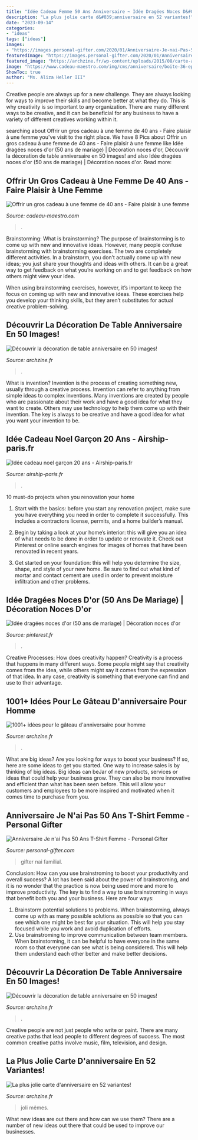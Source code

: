 ```yaml
---
title: "Idée Cadeau Femme 50 Ans Anniversaire ~ Idée Dragées Noces D&#039;or (50 Ans De Mariage)"
description: "La plus jolie carte d&#039;anniversaire en 52 variantes!"
date: "2023-09-14"
categories:
- "ideas"
tags: ["ideas"]
images:
- "https://images.personal-gifter.com/2020/01/Anniversaire-Je-nai-Pas-50-Ans-T-Shirt-Femme-0-1.jpg"
featuredImage: "https://images.personal-gifter.com/2020/01/Anniversaire-Je-nai-Pas-50-Ans-T-Shirt-Femme-0-1.jpg"
featured_image: "https://archzine.fr/wp-content/uploads/2015/08/carte-anniversaire-comment-la-faire-soi-meme-carte-d-anniversaire-blanche-idee.jpg"
image: "https://www.cadeau-maestro.com/img/cms/anniversaire/boite-36-epices-couple-personnalisable.jpg"
ShowToc: true
author: "Ms. Aliza Heller III"
---
```



Creative people are always up for a new challenge. They are always looking for ways to improve their skills and become better at what they do. This is why creativity is so important to any organization. There are many different ways to be creative, and it can be beneficial for any business to have a variety of different creatives working within it.

	

		
searching about Offrir un gros cadeau à une femme de 40 ans - Faire plaisir à une femme you've visit to the right place. We have 8 Pics about Offrir un gros cadeau à une femme de 40 ans - Faire plaisir à une femme like Idée dragées noces d&#039;or (50 ans de mariage) | Décoration noces d&#039;or, Découvrir la décoration de table anniversaire en 50 images! and also Idée dragées noces d&#039;or (50 ans de mariage) | Décoration noces d&#039;or. Read more:
		
    
## Offrir Un Gros Cadeau à Une Femme De 40 Ans - Faire Plaisir à Une Femme

<img loading=lazy src="https://www.cadeau-maestro.com/img/cms/anniversaire/boite-36-epices-couple-personnalisable.jpg" onerror="this.onerror=null;this.src='https://tse4.mm.bing.net/th?id=OIP.iTcRHLWyomInfeL-yWIaEAHaHa&amp;pid=15.1';" alt="Offrir un gros cadeau à une femme de 40 ans - Faire plaisir à une femme">

_Source: cadeau-maestro.com_

>. 

	

Brainstorming: What is brainstorming?
The purpose of brainstorming is to come up with new and innovative ideas. However, many people confuse brainstorming with brainstorming exercises. The two are completely different activities.
In a brainstorm, you don’t actually come up with new ideas; you just share your thoughts and ideas with others. It can be a great way to get feedback on what you’re working on and to get feedback on how others might view your idea.

When using brainstorming exercises, however, it’s important to keep the focus on coming up with new and innovative ideas. These exercises help you develop your thinking skills, but they aren’t substitutes for actual creative problem-solving.

    
## Découvrir La Décoration De Table Anniversaire En 50 Images!

<img loading=lazy src="https://archzine.fr/wp-content/uploads/2015/08/1-décoration-de-table-anniversaire-avec-beaucoup-de-balons-quelle-déco-fete-pas-cher6.jpg" onerror="this.onerror=null;this.src='https://tse3.mm.bing.net/th?id=OIP.uMo9QpL3L4GtBiSAfreg6AHaKn&amp;pid=15.1';" alt="Découvrir la décoration de table anniversaire en 50 images!">

_Source: archzine.fr_

>. 

	

What is invention?
Invention is the process of creating something new, usually through a creative process. Invention can refer to anything from simple ideas to complex inventions. Many inventions are created by people who are passionate about their work and have a good idea for what they want to create. Others may use technology to help them come up with their invention. The key is always to be creative and have a good idea for what you want your invention to be.

    
## Idée Cadeau Noel Garçon 20 Ans - Airship-paris.fr

<img loading=lazy src="https://www.airship-paris.fr/wp-content/uploads/2019/09/idee-cadeau-homme-20-ans-best-of-idees-cadeaux-noel-homme-20-ans-of-idee-cadeau-homme-20-ans.jpg" onerror="this.onerror=null;this.src='https://tse2.mm.bing.net/th?id=OIP.z61CFudYWw0TOezV38LeIgHaMW&amp;pid=15.1';" alt="Idée cadeau noel garçon 20 ans - Airship-paris.fr">

_Source: airship-paris.fr_

>. 

	

10 must-do projects when you renovation your home
1. Start with the basics: before you start any renovation project, make sure you have everything you need in order to complete it successfully. This includes a contractors license, permits, and a home builder’s manual.
2. Begin by taking a look at your home’s interior: this will give you an idea of what needs to be done in order to update or renovate it. Check out Pinterest or online search engines for images of homes that have been renovated in recent years.

3. Get started on your foundation: this will help you determine the size, shape, and style of your new home. Be sure to find out what kind of mortar and contact cement are used in order to prevent moisture infiltration and other problems.


    
## Idée Dragées Noces D&#039;or (50 Ans De Mariage) | Décoration Noces D&#039;or

<img loading=lazy src="https://i.pinimg.com/736x/0d/fa/4d/0dfa4df4b71584037bea97508db66960.jpg" onerror="this.onerror=null;this.src='https://tse3.mm.bing.net/th?id=OIP.Nnd1106Arsqrr04wnKUktwHaE3&amp;pid=15.1';" alt="Idée dragées noces d&#039;or (50 ans de mariage) | Décoration noces d&#039;or">

_Source: pinterest.fr_

>. 

	

Creative Processes: How does creativity happen?
Creativity is a process that happens in many different ways. Some people might say that creativity comes from the idea, while others might say it comes from the expression of that idea. In any case, creativity is something that everyone can find and use to their advantage.

    
## 1001+ Idées Pour Le Gâteau D&#039;anniversaire Pour Homme

<img loading=lazy src="https://archzine.fr/wp-content/uploads/2017/04/un-gateau-anniversaire-special-gateau-facile-et-original-pour-anniversaire-sports.jpg" onerror="this.onerror=null;this.src='https://tse3.mm.bing.net/th?id=OIP.BPia-MktHiATtl4rI5iPZQHaJm&amp;pid=15.1';" alt="1001+ idées pour le gâteau d&#039;anniversaire pour homme">

_Source: archzine.fr_

>. 

	

What are big ideas?
Are you looking for ways to boost your business? If so, here are some ideas to get you started. 
One way to increase sales is by thinking of big ideas. Big ideas can beJar of new products, services or ideas that could help your business grow. They can also be more innovative and efficient than what has been seen before. This will allow your customers and employees to be more inspired and motivated when it comes time to purchase from you.

    
## Anniversaire Je N&#039;ai Pas 50 Ans T-Shirt Femme - Personal Gifter

<img loading=lazy src="https://images.personal-gifter.com/2020/01/Anniversaire-Je-nai-Pas-50-Ans-T-Shirt-Femme-0-1.jpg" onerror="this.onerror=null;this.src='https://tse4.mm.bing.net/th?id=OIP.OIn3BQwTwYkrP38HkhK2vQHaHa&amp;pid=15.1';" alt="Anniversaire Je n&#039;ai Pas 50 Ans T-Shirt Femme - Personal Gifter">

_Source: personal-gifter.com_

>gifter nai familial. 

	

Conclusion: How can you use brainstroming to boost your productivity and overall success?
A lot has been said about the power of brainstroming, and it is no wonder that the practice is now being used more and more to improve productivity. The key is to find a way to use brainstroming in ways that benefit both you and your business. Here are four ways: 
1. Brainstorm potential solutions to problems. When brainstorming, always come up with as many possible solutions as possible so that you can see which one might be best for your situation. This will help you stay focused while you work and avoid duplication of efforts. 
2. Use brainstroming to improve communication between team members. When brainstorming, it can be helpful to have everyone in the same room so that everyone can see what is being considered. This will help them understand each other better and make better decisions. 

    
## Découvrir La Décoration De Table Anniversaire En 50 Images!

<img loading=lazy src="https://archzine.fr/wp-content/uploads/2015/08/decoration-de-fete-pour-la-table-avec-balons-comment-decorer-la-table-fete6.jpg" onerror="this.onerror=null;this.src='https://tse4.mm.bing.net/th?id=OIP.jD9Ma8CLq_W680AHhV89WwHaLH&amp;pid=15.1';" alt="Découvrir la décoration de table anniversaire en 50 images!">

_Source: archzine.fr_

>. 

	

Creative people are not just people who write or paint. There are many creative paths that lead people to different degrees of success. The most common creative paths involve music, film, television, and design.

    
## La Plus Jolie Carte D&#039;anniversaire En 52 Variantes!

<img loading=lazy src="https://archzine.fr/wp-content/uploads/2015/08/carte-anniversaire-comment-la-faire-soi-meme-carte-d-anniversaire-blanche-idee.jpg" onerror="this.onerror=null;this.src='https://tse3.mm.bing.net/th?id=OIP.pg84T_8SzefW5YEGLkgr0AHaI0&amp;pid=15.1';" alt="La plus jolie carte d&#039;anniversaire en 52 variantes!">

_Source: archzine.fr_

>joli mêmes. 

	

What new ideas are out there and how can we use them?
There are a number of new ideas out there that could be used to improve our businesses.

